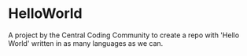 HelloWorld
==========

A project by the Central Coding Community to create a repo with 'Hello World' written in as many languages as we can.
